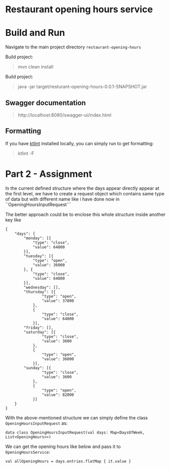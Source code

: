 # Restaurant opening hours service


# Build and Run

Navigate to the main project directory ``restaurant-opening-hours``

Build project:

> mvn clean install

Build project:

> java -jar target/resturant-opening-hours-0.0.1-SNAPSHOT.jar

## Swagger documentation

> http://localhost:8080/swagger-ui/index.html

## Formatting
If you have [ktlint](https://github.com/pinterest/ktlint) installed locally, you can simply run to get formatting:
> ktlint -F


# Part 2 - Assignment
In the current defined structure where the days appear directly appear at the first level, we have to create a request object which contains same type of data but with different name like i have done now in ``OpeningHoursInputRequest```

The better approach could be to enclose this whole structure inside another key like
```
{
	"days": {
		"monday": [{
			"type": "close",
			"value": 64800
		}],
		"tuesday": [{
			"type": "open",
			"value": 36000
		}, {
			"type": "close",
			"value": 64800
		}],
		"wednesday": [],
		"thursday": [{
				"type": "open",
				"value": 37800
			},
			{
				"type": "close",
				"value": 64800
			}],
		"friday": [],
		"saturday": [{
				"type": "close",
				"value": 3600
			},
			{
				"type": "open",
				"value": 36000
			}],
		"sunday": [{
				"type": "close",
				"value": 3600
			},
			{
				"type": "open",
				"value": 82800
			}]
	}
}
```

With the above-mentioned structure we can simply define the class ``OpeningHoursInputRequest`` as: 
```
data class OpeningHoursInputRequest(val days: Map<DaysOfWeek, List<OpeningHours>>)
```

We can get the opening hours like below and pass it to ``OpeningHoursService``:
 ```
 val allOpeningHours = days.entries.flatMap { it.value }
 ```
